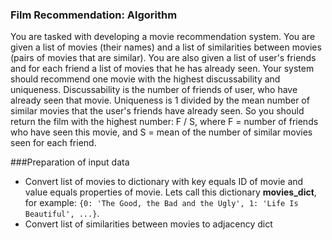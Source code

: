 ### Film Recommendation: Algorithm
You are tasked with developing a movie recommendation system. You are given a list of movies (their names) and a list of similarities between movies (pairs of movies that are similar). You are also given a list of user's friends and for each friend a list of movies that he has already seen. Your system should recommend one movie with the highest discussability and uniqueness. Discussability is the number of friends of user, who have already seen that movie. Uniqueness is 1 divided by the mean number of similar movies that the user's friends have already seen. So you should return the film with the highest number: F / S, where F = number of friends who have seen this movie, and S = mean of the number of similar movies seen for each friend.

###Preparation of input data
* Convert list of movies to dictionary with key equals ID of movie and value equals properties of movie. Lets call this dictionary __movies_dict__, for example: `{0: 'The Good, the Bad and the Ugly', 1: 'Life Is Beautiful', ...}`.
* Convert list of similarities between movies to adjacency dict